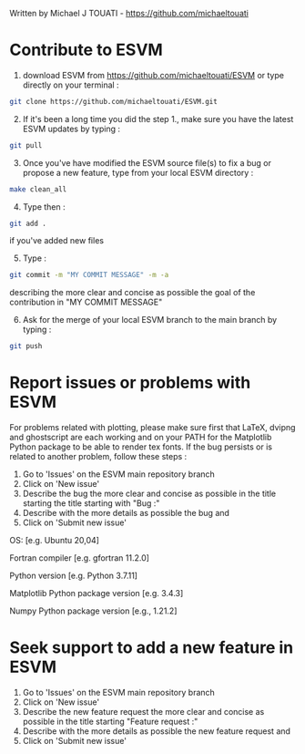 Written by Michael J TOUATI - https://github.com/michaeltouati

# Contribute to ESVM 

1) download ESVM from https://github.com/michaeltouati/ESVM or type directly on your terminal : 

```sh
git clone https://github.com/michaeltouati/ESVM.git
```

2) If it's been a long time you did the step 1., make sure you have the latest ESVM updates by typing : 

```sh
git pull
```

3) Once you've have modified the ESVM source file(s) to fix a bug or propose a new feature, type from your local ESVM directory : 

```sh
make clean_all 
```

4) Type then : 

```sh
git add . 
```

if you've added new files

5) Type : 

```sh
git commit -m "MY COMMIT MESSAGE" -m -a 
```

describing the more clear and concise as possible the goal of the contribution in "MY COMMIT MESSAGE"

6) Ask for the merge of your local ESVM branch to the main branch by typing : 

```sh
git push
```

# Report issues or problems with ESVM 

For problems related with plotting, please make sure first that LaTeX, dvipng and ghostscript are each working and on your PATH for the Matplotlib Python package to be able to render tex fonts.
If the bug persists or is related to another problem, follow these steps :
1) Go to 'Issues' on the ESVM main repository branch
2) Click on 'New issue'
4) Describe the bug the more clear and concise as possible in the title starting the title starting with "Bug :"
5) Describe with the more details as possible the bug and
6) Click on 'Submit new issue'

OS: [e.g. Ubuntu 20,04]

Fortran compiler [e.g. gfortran 11.2.0]

Python version [e.g. Python 3.7.11]

Matplotlib Python package version [e.g. 3.4.3]

Numpy Python package version [e.g., 1.21.2]

# Seek support to add a new feature in ESVM

1) Go to 'Issues' on the ESVM main repository branch
2) Click on 'New issue'
4) Describe the new feature request the more clear and concise as possible in the title starting "Feature request :"
5) Describe with the more details as possible the new feature request and
6) Click on 'Submit new issue'
